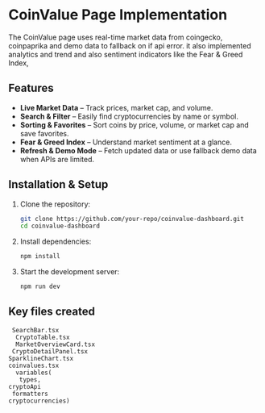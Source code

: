 # CoinValue Page Implementation 

The CoinValue page uses real-time market data from coingecko, coinpaprika and demo data to fallback on if api error. it also implemented analytics and trend and also sentiment indicators like the Fear & Greed Index,

## Features  
- **Live Market Data** – Track prices, market cap, and volume.  
- **Search & Filter** – Easily find cryptocurrencies by name or symbol.  
- **Sorting & Favorites** – Sort coins by price, volume, or market cap and save favorites.  
- **Fear & Greed Index** – Understand market sentiment at a glance.  
- **Refresh & Demo Mode** – Fetch updated data or use fallback demo data when APIs are limited.  


## Installation & Setup  
1. Clone the repository:  
   ```sh
   git clone https://github.com/your-repo/coinvalue-dashboard.git
   cd coinvalue-dashboard
   ```
2. Install dependencies:  
   ```sh
   npm install
   ```
3. Start the development server:  
   ```sh
   npm run dev
   ```


## Key files created 
```
 SearchBar.tsx
  CryptoTable.tsx
  MarketOverviewCard.tsx
 CryptoDetailPanel.tsx
SparklineChart.tsx
coinvalues.tsx
  variables(
   types,
cryptoApi
 formatters
cryptocurrencies)
```
